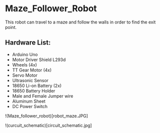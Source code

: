 # Maze_Follower_Robot

This robot can travel to a maze and follow the walls in order to find the exit point.

## Hardware List:
- Arduino Uno
- Motor Driver Shield L293d
- Wheels (4x)
- TT Gear Motor (4x)
- Servo Motor
- Ultrasonic Sensor
- 18650 Li-on Battery (2x)
- 18650 Battery Holder
- Male and Female Jumper wire
- Aluminum Sheet
- DC Power Switch

!(Maze_follower_robot)[robot_maze.JPG]

!(curcuit_schematic)[circuit_schematic.jpg]
